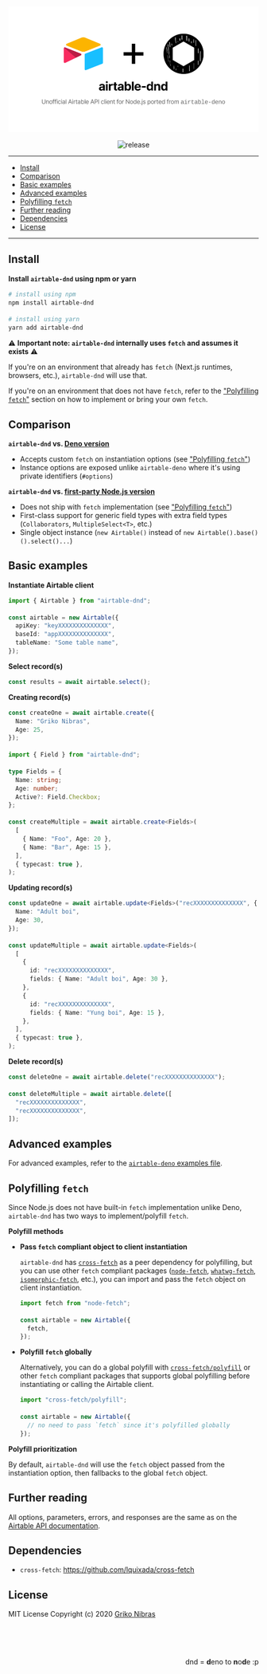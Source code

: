 <!-- markdownlint-disable MD033 MD036 MD041 -->

<div align='center'>

![airtable-dnd](./header.png)

![release](https://badgen.net/github/release/grikomsn/airtable-dnd)

</div>

---

- [Install](#install)
- [Comparison](#comparison)
- [Basic examples](#basic-examples)
- [Advanced examples](#advanced-examples)
- [Polyfilling `fetch`](#polyfilling-fetch)
- [Further reading](#further-reading)
- [Dependencies](#dependencies)
- [License](#license)

---

## Install

**Install `airtable-dnd` using npm or yarn**

```sh
# install using npm
npm install airtable-dnd

# install using yarn
yarn add airtable-dnd
```

⚠ **Important note: `airtable-dnd` internally uses `fetch` and assumes it exists** ⚠

If you're on an environment that already has `fetch` (Next.js runtimes, browsers, etc.), `airtable-dnd` will use that.

If you're on an environment that does not have `fetch`, refer to the ["Polyfilling `fetch`"](#polyfilling-fetch) section on how to implement or bring your own `fetch`.

## Comparison

**`airtable-dnd` vs. [Deno version](https://github.com/grikomsn/airtable-deno)**

- Accepts custom `fetch` on instantiation options (see ["Polyfilling `fetch`"](#polyfilling-fetch))
- Instance options are exposed unlike `airtable-deno` where it's using private identifiers (`#options`)

**`airtable-dnd` vs. [first-party Node.js version](https://github.com/Airtable/airtable.js)**

- Does not ship with `fetch` implementation (see ["Polyfilling `fetch`"](#polyfilling-fetch))
- First-class support for generic field types with extra field types (`Collaborators`, `MultipleSelect<T>`, etc.)
- Single object instance (`new Airtable()` instead of `new Airtable().base()().select()...`)

## Basic examples

**Instantiate Airtable client**

```ts
import { Airtable } from "airtable-dnd";

const airtable = new Airtable({
  apiKey: "keyXXXXXXXXXXXXXX",
  baseId: "appXXXXXXXXXXXXXX",
  tableName: "Some table name",
});
```

**Select record(s)**

```ts
const results = await airtable.select();
```

**Creating record(s)**

```ts
const createOne = await airtable.create({
  Name: "Griko Nibras",
  Age: 25,
});

import { Field } from "airtable-dnd";

type Fields = {
  Name: string;
  Age: number;
  Active?: Field.Checkbox;
};

const createMultiple = await airtable.create<Fields>(
  [
    { Name: "Foo", Age: 20 },
    { Name: "Bar", Age: 15 },
  ],
  { typecast: true },
);
```

**Updating record(s)**

```ts
const updateOne = await airtable.update<Fields>("recXXXXXXXXXXXXXX", {
  Name: "Adult boi",
  Age: 30,
});

const updateMultiple = await airtable.update<Fields>(
  [
    {
      id: "recXXXXXXXXXXXXXX",
      fields: { Name: "Adult boi", Age: 30 },
    },
    {
      id: "recXXXXXXXXXXXXXX",
      fields: { Name: "Yung boi", Age: 15 },
    },
  ],
  { typecast: true },
);
```

**Delete record(s)**

```ts
const deleteOne = await airtable.delete("recXXXXXXXXXXXXXX");

const deleteMultiple = await airtable.delete([
  "recXXXXXXXXXXXXXX",
  "recXXXXXXXXXXXXXX",
]);
```

## Advanced examples

For advanced examples, refer to the [`airtable-deno` examples file](https://github.com/grikomsn/airtable-deno/blob/master/examples.ts).

## Polyfilling `fetch`

Since Node.js does not have built-in `fetch` implementation unlike Deno, `airtable-dnd` has two ways to implement/polyfill `fetch`.

**Polyfill methods**

- **Pass `fetch` compliant object to client instantiation**

  `airtable-dnd` has [`cross-fetch`](https://github.com/lquixada/cross-fetch) as a peer dependency for polyfilling, but you can use other `fetch` compliant packages ([`node-fetch`](https://github.com/node-fetch/node-fetch), [`whatwg-fetch`](https://github.com/github/fetch), [`isomorphic-fetch`](https://github.com/matthew-andrews/isomorphic-fetch), etc.), you can import and pass the `fetch` object on client instantiation.

  ```ts
  import fetch from "node-fetch";

  const airtable = new Airtable({
    fetch,
  });
  ```

- **Polyfill `fetch` globally**

  Alternatively, you can do a global polyfill with [`cross-fetch/polyfill`](https://github.com/lquixada/cross-fetch#install) or other `fetch` compliant packages that supports global polyfilling before instantiating or calling the Airtable client.

  ```ts
  import "cross-fetch/polyfill";

  const airtable = new Airtable({
    // no need to pass `fetch` since it's polyfilled globally
  });
  ```

**Polyfill prioritization**

By default, `airtable-dnd` will use the `fetch` object passed from the instantiation option, then fallbacks to the global `fetch` object.

## Further reading

All options, parameters, errors, and responses are the same as on the [Airtable API documentation](https://airtable.com/api).

## Dependencies

- `cross-fetch`: <https://github.com/lquixada/cross-fetch>

## License

MIT License Copyright (c) 2020 [Griko Nibras](https://github.com/grikomsn)

<br />
<br />
<br />

<div align='right'>

dnd = **d**eno to **n**o**d**e :p

</div>
